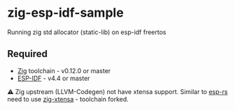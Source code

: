 # zig-esp-idf-sample

Running zig std allocator (static-lib) on esp-idf freertos

## Required

- [Zig](https://ziglang.org/download) toolchain - v0.12.0 or master
- [ESP-IDF](https://github.com/espressif/esp-idf) - v4.4 or master


:warning: Zig upstream (LLVM-Codegen) not have xtensa support. Similar to [esp-rs](https://github.com/esp-rs) need to use [zig-xtensa](https://github.com/kassane/zig-espressif-bootstrap/releases) - toolchain forked.